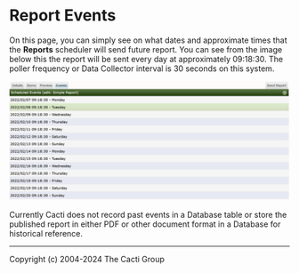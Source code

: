 # Report Events

On this page, you can simply see on what dates and approximate times that the
**Reports** scheduler will send future report.  You can see from the image below
this the report will be sent every day at approximately 09:18:30.  The poller frequency
or Data Collector interval is 30 seconds on this system.

![Report Events](images/reports-events.png)

Currently Cacti does not record past events in a Database table or store the published
report in either PDF or other document format in a Database for historical reference.

---
Copyright (c) 2004-2024 The Cacti Group
